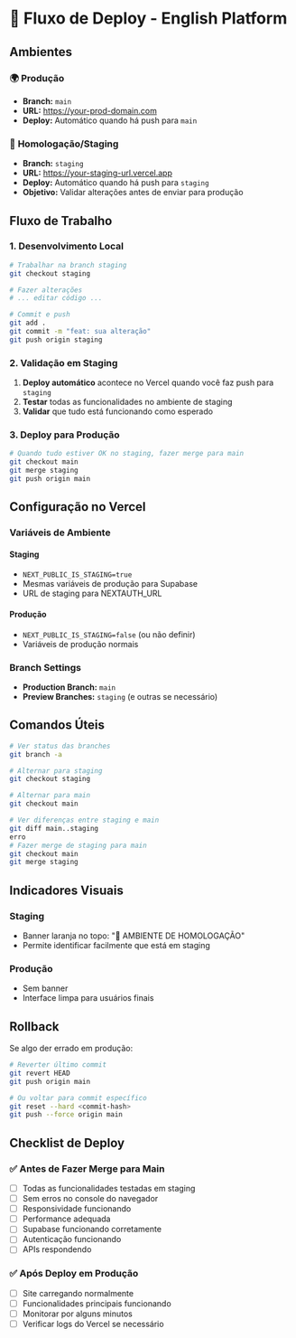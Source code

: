 # 🚀 Fluxo de Deploy - English Platform

## Ambientes

### 🌍 **Produção** 
- **Branch:** `main`
- **URL:** https://your-prod-domain.com
- **Deploy:** Automático quando há push para `main`

### 🔧 **Homologação/Staging**
- **Branch:** `staging` 
- **URL:** https://your-staging-url.vercel.app
- **Deploy:** Automático quando há push para `staging`
- **Objetivo:** Validar alterações antes de enviar para produção

## Fluxo de Trabalho

### 1. Desenvolvimento Local
```bash
# Trabalhar na branch staging
git checkout staging

# Fazer alterações
# ... editar código ...

# Commit e push
git add .
git commit -m "feat: sua alteração"
git push origin staging
```

### 2. Validação em Staging
1. **Deploy automático** acontece no Vercel quando você faz push para `staging`
2. **Testar** todas as funcionalidades no ambiente de staging
3. **Validar** que tudo está funcionando como esperado

### 3. Deploy para Produção
```bash
# Quando tudo estiver OK no staging, fazer merge para main
git checkout main
git merge staging
git push origin main
```

## Configuração no Vercel

### Variáveis de Ambiente

#### Staging
- `NEXT_PUBLIC_IS_STAGING=true`
- Mesmas variáveis de produção para Supabase
- URL de staging para NEXTAUTH_URL

#### Produção  
- `NEXT_PUBLIC_IS_STAGING=false` (ou não definir)
- Variáveis de produção normais

### Branch Settings
- **Production Branch:** `main`
- **Preview Branches:** `staging` (e outras se necessário)

## Comandos Úteis

```bash
# Ver status das branches
git branch -a

# Alternar para staging
git checkout staging

# Alternar para main
git checkout main

# Ver diferenças entre staging e main
git diff main..staging
erro
# Fazer merge de staging para main
git checkout main
git merge staging
```

## Indicadores Visuais

### Staging
- Banner laranja no topo: "🔧 AMBIENTE DE HOMOLOGAÇÃO"
- Permite identificar facilmente que está em staging

### Produção
- Sem banner
- Interface limpa para usuários finais

## Rollback

Se algo der errado em produção:

```bash
# Reverter último commit
git revert HEAD
git push origin main

# Ou voltar para commit específico
git reset --hard <commit-hash>
git push --force origin main
```

## Checklist de Deploy

### ✅ Antes de Fazer Merge para Main
- [ ] Todas as funcionalidades testadas em staging
- [ ] Sem erros no console do navegador
- [ ] Responsividade funcionando
- [ ] Performance adequada
- [ ] Supabase funcionando corretamente
- [ ] Autenticação funcionando
- [ ] APIs respondendo

### ✅ Após Deploy em Produção
- [ ] Site carregando normalmente
- [ ] Funcionalidades principais funcionando
- [ ] Monitorar por alguns minutos
- [ ] Verificar logs do Vercel se necessário